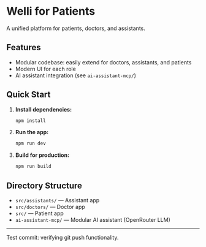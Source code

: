 # Welli for Patients

A unified platform for patients, doctors, and assistants.

## Features
- Modular codebase: easily extend for doctors, assistants, and patients
- Modern UI for each role
- AI assistant integration (see `ai-assistant-mcp/`)

## Quick Start
1. **Install dependencies:**
   ```sh
   npm install
   ```
2. **Run the app:**
   ```sh
   npm run dev
   ```
3. **Build for production:**
   ```sh
   npm run build
   ```

## Directory Structure
- `src/assistants/` — Assistant app
- `src/doctors/` — Doctor app
- `src/` — Patient app
- `ai-assistant-mcp/` — Modular AI assistant (OpenRouter LLM)

---
Test commit: verifying git push functionality.
